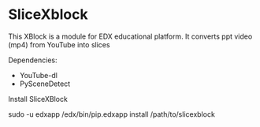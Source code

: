 # SliceXblock
This XBlock is a module for EDX educational platform.
It converts ppt video (mp4) from YouTube into slices

Dependencies:

- YouTube-dl 
- PySceneDetect

Install SliceXBlock

 sudo -u edxapp /edx/bin/pip.edxapp install /path/to/slicexblock


